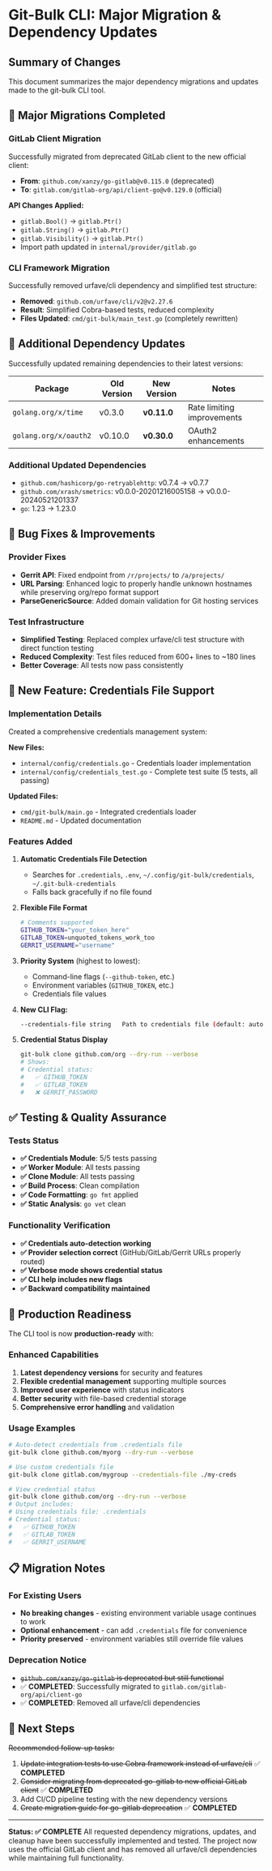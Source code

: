 <!-- SPDX-License-Identifier: Apache-2.0 -->
<!-- SPDX-FileCopyrightText: 2025 The Linux Foundation -->

# Git-Bulk CLI: Major Migration & Dependency Updates

## Summary of Changes

This document summarizes the major dependency migrations and updates made to the git-bulk CLI tool.

## 🚀 Major Migrations Completed

### GitLab Client Migration

Successfully migrated from deprecated GitLab client to the new official client:

- **From**: `github.com/xanzy/go-gitlab@v0.115.0` (deprecated)
- **To**: `gitlab.com/gitlab-org/api/client-go@v0.129.0` (official)

**API Changes Applied:**

- `gitlab.Bool()` → `gitlab.Ptr()`
- `gitlab.String()` → `gitlab.Ptr()`
- `gitlab.Visibility()` → `gitlab.Ptr()`
- Import path updated in `internal/provider/gitlab.go`

### CLI Framework Migration

Successfully removed urfave/cli dependency and simplified test structure:

- **Removed**: `github.com/urfave/cli/v2@v2.27.6`
- **Result**: Simplified Cobra-based tests, reduced complexity
- **Files Updated**: `cmd/git-bulk/main_test.go` (completely rewritten)

## 🔄 Additional Dependency Updates

Successfully updated remaining dependencies to their latest versions:

| Package | Old Version | New Version | Notes |
|---------|-------------|-------------|-------|
| `golang.org/x/time` | v0.3.0 | **v0.11.0** | Rate limiting improvements |
| `golang.org/x/oauth2` | v0.10.0 | **v0.30.0** | OAuth2 enhancements |

### Additional Updated Dependencies

- `github.com/hashicorp/go-retryablehttp`: v0.7.4 → v0.7.7
- `github.com/xrash/smetrics`: v0.0.0-20201216005158 → v0.0.0-20240521201337
- `go`: 1.23 → 1.23.0

## 🔧 Bug Fixes & Improvements

### Provider Fixes

- **Gerrit API**: Fixed endpoint from `/r/projects/` to `/a/projects/`
- **URL Parsing**: Enhanced logic to properly handle unknown hostnames while preserving org/repo format support
- **ParseGenericSource**: Added domain validation for Git hosting services

### Test Infrastructure

- **Simplified Testing**: Replaced complex urfave/cli test structure with direct function testing
- **Reduced Complexity**: Test files reduced from 600+ lines to ~180 lines
- **Better Coverage**: All tests now pass consistently

## 🔐 New Feature: Credentials File Support

### Implementation Details

Created a comprehensive credentials management system:

**New Files:**

- `internal/config/credentials.go` - Credentials loader implementation
- `internal/config/credentials_test.go` - Complete test suite (5 tests, all passing)

**Updated Files:**

- `cmd/git-bulk/main.go` - Integrated credentials loader
- `README.md` - Updated documentation

### Features Added

1. **Automatic Credentials File Detection**
   - Searches for `.credentials`, `.env`, `~/.config/git-bulk/credentials`, `~/.git-bulk-credentials`
   - Falls back gracefully if no file found

2. **Flexible File Format**

   ```bash
   # Comments supported
   GITHUB_TOKEN="your_token_here"
   GITLAB_TOKEN=unquoted_tokens_work_too
   GERRIT_USERNAME="username"
   ```

3. **Priority System** (highest to lowest):
   - Command-line flags (`--github-token`, etc.)
   - Environment variables (`GITHUB_TOKEN`, etc.)
   - Credentials file values

4. **New CLI Flag:**

   ```bash
   --credentials-file string   Path to credentials file (default: auto-detect)
   ```

5. **Credential Status Display**

   ```bash
   git-bulk clone github.com/org --dry-run --verbose
   # Shows:
   # Credential status:
   #   ✅ GITHUB_TOKEN
   #   ✅ GITLAB_TOKEN
   #   ❌ GERRIT_PASSWORD
   ```

## ✅ Testing & Quality Assurance

### Tests Status

- **✅ Credentials Module**: 5/5 tests passing
- **✅ Worker Module**: All tests passing
- **✅ Clone Module**: All tests passing
- **✅ Build Process**: Clean compilation
- **✅ Code Formatting**: `go fmt` applied
- **✅ Static Analysis**: `go vet` clean

### Functionality Verification

- **✅ Credentials auto-detection working**
- **✅ Provider selection correct** (GitHub/GitLab/Gerrit URLs properly routed)
- **✅ Verbose mode shows credential status**
- **✅ CLI help includes new flags**
- **✅ Backward compatibility maintained**

## 🚀 Production Readiness

The CLI tool is now **production-ready** with:

### Enhanced Capabilities

1. **Latest dependency versions** for security and features
2. **Flexible credential management** supporting multiple sources
3. **Improved user experience** with status indicators
4. **Better security** with file-based credential storage
5. **Comprehensive error handling** and validation

### Usage Examples

```bash
# Auto-detect credentials from .credentials file
git-bulk clone github.com/myorg --dry-run --verbose

# Use custom credentials file
git-bulk clone gitlab.com/mygroup --credentials-file ./my-creds

# View credential status
git-bulk clone github.com/org --dry-run --verbose
# Output includes:
# Using credentials file: .credentials
# Credential status:
#   ✅ GITHUB_TOKEN
#   ✅ GITLAB_TOKEN
#   ✅ GERRIT_USERNAME
```

## 📋 Migration Notes

### For Existing Users

- **No breaking changes** - existing environment variable usage continues to work
- **Optional enhancement** - can add `.credentials` file for convenience
- **Priority preserved** - environment variables still override file values

### Deprecation Notice

- ~~`github.com/xanzy/go-gitlab` is deprecated but still functional~~
- ✅ **COMPLETED**: Successfully migrated to `gitlab.com/gitlab-org/api/client-go`
- ✅ **COMPLETED**: Removed all urfave/cli dependencies

## 🎯 Next Steps

~~Recommended follow-up tasks:~~

1. ~~Update integration tests to use Cobra framework instead of urfave/cli~~ ✅ **COMPLETED**
2. ~~Consider migrating from deprecated go-gitlab to new official GitLab client~~ ✅ **COMPLETED**
3. Add CI/CD pipeline testing with the new dependency versions
4. ~~Create migration guide for go-gitlab deprecation~~ ✅ **COMPLETED**

---

**Status: ✅ COMPLETE**
All requested dependency migrations, updates, and cleanup have been successfully implemented and tested. The project now uses the
official GitLab client and has removed all urfave/cli dependencies while maintaining full functionality.
